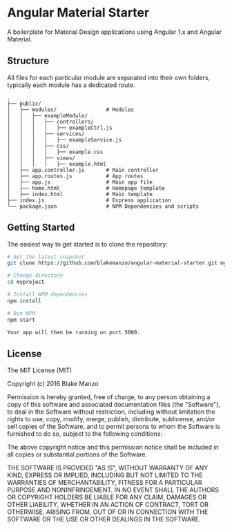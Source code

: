 Angular Material Starter
=======================

A boilerplate for Material Design applications using Angular 1.x and Angular Material.

Structure
---------

All files for each particular module are separated into their own folders, typically each module has a dedicated route.

```
.
├── public/
│   ├── modules/       			# Modules
│   │   ├── exampleModule/
│   │   │   ├── controllers/
│   │   │   │   ├── exampleCtrl.js
│   │   │   ├── services/
│   │   │   │   ├── exampleService.js
│   │   │   ├── css/
│   │   │   │   ├── example.css
│   │   │   ├── views/ 
│   │   │   │   ├── example.html
│   ├── app.controller.js       # Main controller
│   ├── app.routes.js           # App routes
│   ├── app.js                 	# Main app file
│   ├── home.html 				# Homepage template
│   ├── index.html             	# Main template
├── index.js                  	# Express application
└── package.json               	# NPM Dependencies and scripts
```

Getting Started
---------------

The easiest way to get started is to clone the repository:

```bash
# Get the latest snapshot
git clone https://github.com/blakemanzo/angular-material-starter.git myproject

# Change directory
cd myproject

# Install NPM dependencies
npm install

# Run NPM
npm start

Your app will then be running on port 5000.
```

License
-------

The MIT License (MIT)

Copyright (c) 2016 Blake Manzo

Permission is hereby granted, free of charge, to any person obtaining a copy of this software and associated documentation files (the "Software"), to deal in the Software without restriction, including without limitation the rights to use, copy, modify, merge, publish, distribute, sublicense, and/or sell copies of the Software, and to permit persons to whom the Software is furnished to do so, subject to the following conditions:

The above copyright notice and this permission notice shall be included in all copies or substantial portions of the Software.

THE SOFTWARE IS PROVIDED "AS IS", WITHOUT WARRANTY OF ANY KIND, EXPRESS OR IMPLIED, INCLUDING BUT NOT LIMITED TO THE WARRANTIES OF MERCHANTABILITY, FITNESS FOR A PARTICULAR PURPOSE AND NONINFRINGEMENT. IN NO EVENT SHALL THE AUTHORS OR COPYRIGHT HOLDERS BE LIABLE FOR ANY CLAIM, DAMAGES OR OTHER LIABILITY, WHETHER IN AN ACTION OF CONTRACT, TORT OR OTHERWISE, ARISING FROM, OUT OF OR IN CONNECTION WITH THE SOFTWARE OR THE USE OR OTHER DEALINGS IN THE SOFTWARE.